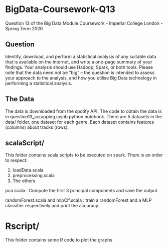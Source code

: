 # BigData-Coursework-Q13
 Question 13 of the Big Data Module Coursework - Imperial College London - Spring Term 2020

## Question
Identify, download, and perform a statistical analysis of any suitable data that is available on the
internet, and write a one-page summary of your findings. Your analysis should use Hadoop,
Spark, or both tools. Please note that the data need not be “big” – the question is intended to
assess your approach to the analysis, and how you utilise Big Data technology in performing a
statistical analysis.

## The Data
The data is downloaded from the spotify API. The code to obtain the data is in question13_scrapping.ipynb python notebook.
There are 5 datasets in the data/ folder, one dataset for each genre.
Each dataset contains features (columns) about tracks (rows).

## scalaScript/
This folder contains scala scripts to be executed on spark.
There is an order to respect:
1. loadData.scala
2. preprocessing.scala
3. The others

pca.scala : Compute the first 3 principal components and save the output

randomForest.scala and mlpClf.scala : train a randomForest and a MLP classifier respectively and print the accuracy.

# Rscript/
This folder contains some R code to plot the graphs
